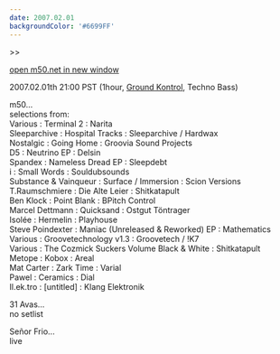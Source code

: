 ```yaml
---
date: 2007.02.01
backgroundColor: '#6699FF'
---
```


\>>

[open m50.net in new window](http://m50.net/)

2007.02.01th 21:00 PST (1hour, [Ground Kontrol](http://www.groundkontrol.com/), Techno Bass)  

m50...  
selections from:  
Various : Terminal 2 : Narita  
Sleeparchive : Hospital Tracks : Sleeparchive / Hardwax  
Nostalgic : Going Home : Groovia Sound Projects  
D5 : Neutrino EP : Delsin  
Spandex : Nameless Dread EP : Sleepdebt  
i : Small Words : Souldubsounds  
Substance & Vainqueur : Surface / Immersion : Scion Versions  
T.Raumschmiere : Die Alte Leier : Shitkatapult  
Ben Klock : Point Blank : BPitch Control  
Marcel Dettmann : Quicksand : Ostgut Töntrager  
Isolée : Hermelin : Playhouse  
Steve Poindexter : Maniac (Unreleased & Reworked) EP : Mathematics  
Various : Groovetechnology v1.3 : Groovetech / !K7  
Various : The Cozmick Suckers Volume Black & White : Shitkatapult  
Metope : Kobox : Areal  
Mat Carter : Zark Time : Varial  
Pawel : Ceramics : Dial  
Il.ek.tro : \[untitled\] : Klang Elektronik  

31 Avas...  
no setlist  

Señor Frio...  
live